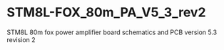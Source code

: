 # STM8L-FOX_80m_PA_V5_3_rev2
STM8L 80m fox power amplifier board schematics and PCB version 5.3 revision 2

